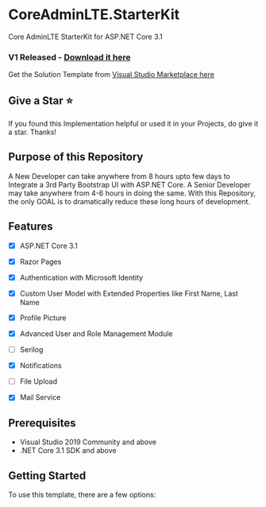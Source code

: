 # CoreAdminLTE.StarterKit
Core AdminLTE StarterKit for ASP.NET Core 3.1

### V1 Released - [Download it here](https://github.com/girishgodage/CoreAdminLTE.StarterKit/releases/tag/v1.0)
Get the Solution Template from [Visual Studio Marketplace here](https://marketplace.visualstudio.com/items?itemName=GirishGodage.CoreAdminLTEStarter)

## Give a Star ⭐️
If you found this Implementation helpful or used it in your Projects, do give it a star. Thanks!

## Purpose of this Repository
A New Developer can take anywhere from 8 hours upto few days to Integrate a 3rd Party Bootstrap UI with ASP.NET Core. 
A Senior Developer may take anywhere from 4-6 hours in doing the same.
With this Repository, the only GOAL is to dramatically reduce these long hours of development. 

## Features
- [x] ASP.NET Core 3.1 
- [x] Razor Pages
- [x] Authentication with Microsoft Identity
- [x] Custom User Model with Extended Properties like First Name, Last Name
- [x] Profile Picture
- [x] Advanced User and Role Management Module
- [ ] Serilog
- [x] Notifications
- [ ] File Upload
- [x] Mail Service


## Prerequisites
- Visual Studio 2019 Community and above
- .NET Core 3.1 SDK and above

## Getting Started
To use this template, there are a few options:

